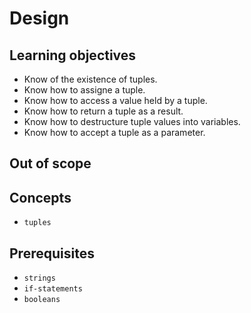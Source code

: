 # Design

## Learning objectives

- Know of the existence of tuples.
- Know how to assigne a tuple.
- Know how to access a value held by a tuple.
- Know how to return a tuple as a result.
- Know how to destructure tuple values into variables.
- Know how to accept a tuple as a parameter.

## Out of scope


## Concepts

- `tuples`

## Prerequisites

- `strings`
- `if-statements`
- `booleans`

